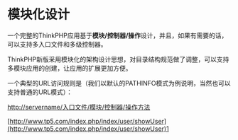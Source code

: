 # 模块化设计

一个完整的ThinkPHP应用基于**模块/控制器/操作**设计，并且，如果有需要的话，可以支持多入口文件和多级控制器。

ThinkPHP新版采用模块化的架构设计思想，对目录结构规范做了调整，可以支持多模块应用的创建，让应用的扩展更加方便。

一个典型的URL访问规则是（我们以默认的PATHINFO模式为例说明，当然也可以支持普通的URL模式）：

[http://servername/入口文件/模块/控制器/操作方法](http://servername/入口文件/模块/控制器/操作方法)

[http://www.tp5.com/index.php/index/user/showUser](http://www.tp5.com/index.php/index/user/showUser)1

